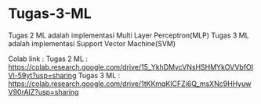 # Tugas-3-ML
Tugas 2 ML adalah implementasi Multi Layer Perceptron(MLP)
Tugas 3 ML adalah implementasi Support Vector Machine(SVM)

Colab link :
Tugas 2 ML : https://colab.research.google.com/drive/15_YkhDMvcVNsHSHMYkOVVbfOIVl-59yt?usp=sharing
Tugas 3 ML : https://colab.research.google.com/drive/1tKKmqKICFZi6Q_msXNc9HHyuwV90rAIZ?usp=sharing
